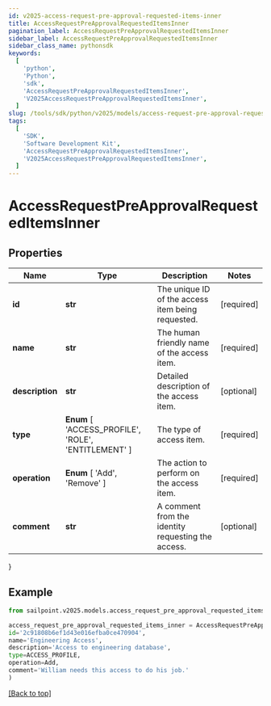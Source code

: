 ```yaml
---
id: v2025-access-request-pre-approval-requested-items-inner
title: AccessRequestPreApprovalRequestedItemsInner
pagination_label: AccessRequestPreApprovalRequestedItemsInner
sidebar_label: AccessRequestPreApprovalRequestedItemsInner
sidebar_class_name: pythonsdk
keywords:
  [
    'python',
    'Python',
    'sdk',
    'AccessRequestPreApprovalRequestedItemsInner',
    'V2025AccessRequestPreApprovalRequestedItemsInner',
  ]
slug: /tools/sdk/python/v2025/models/access-request-pre-approval-requested-items-inner
tags:
  [
    'SDK',
    'Software Development Kit',
    'AccessRequestPreApprovalRequestedItemsInner',
    'V2025AccessRequestPreApprovalRequestedItemsInner',
  ]
---
```


# AccessRequestPreApprovalRequestedItemsInner

## Properties

| Name | Type | Description | Notes |
| --- | --- | --- | --- |
| **id** | **str** | The unique ID of the access item being requested. | [required] |
| **name** | **str** | The human friendly name of the access item. | [required] |
| **description** | **str** | Detailed description of the access item. | [optional] |
| **type** | **Enum** [ 'ACCESS_PROFILE', 'ROLE', 'ENTITLEMENT' ] | The type of access item. | [required] |
| **operation** | **Enum** [ 'Add', 'Remove' ] | The action to perform on the access item. | [required] |
| **comment** | **str** | A comment from the identity requesting the access. | [optional] |

}

## Example

```python
from sailpoint.v2025.models.access_request_pre_approval_requested_items_inner import AccessRequestPreApprovalRequestedItemsInner

access_request_pre_approval_requested_items_inner = AccessRequestPreApprovalRequestedItemsInner(
id='2c91808b6ef1d43e016efba0ce470904',
name='Engineering Access',
description='Access to engineering database',
type=ACCESS_PROFILE,
operation=Add,
comment='William needs this access to do his job.'
)

```

[[Back to top]](#)
